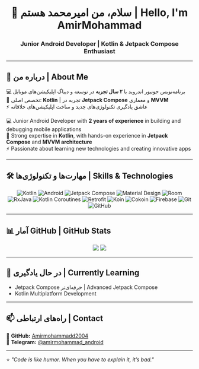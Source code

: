 <h1 align="center">👋 سلام، من امیرمحمد هستم | Hello, I'm AmirMohammad</h1>
<h3 align="center">Junior Android Developer | Kotlin & Jetpack Compose Enthusiast</h3>

---

## 📌 درباره من | About Me
💻 برنامه‌نویس جونیور اندروید با **۲ سال تجربه** در توسعه و دیباگ اپلیکیشن‌های موبایل  
🎯 تخصص اصلی: **Kotlin** | تجربه در **Jetpack Compose** و معماری **MVVM**  
⚡ عاشق یادگیری تکنولوژی‌های جدید و ساخت اپلیکیشن‌های خلاقانه  

💻 Junior Android Developer with **2 years of experience** in building and debugging mobile applications  
🎯 Strong expertise in **Kotlin**, with hands-on experience in **Jetpack Compose** and **MVVM architecture**  
⚡ Passionate about learning new technologies and creating innovative apps

---

## 🛠 مهارت‌ها و تکنولوژی‌ها | Skills & Technologies
<p align="center">
  <img alt="Kotlin" src="https://img.shields.io/badge/Kotlin-0095D5?logo=kotlin&logoColor=white&style=for-the-badge" />
  <img alt="Android" src="https://img.shields.io/badge/Android-3DDC84?logo=android&logoColor=white&style=for-the-badge" />
  <img alt="Jetpack Compose" src="https://img.shields.io/badge/Jetpack%20Compose-4285F4?logo=jetpackcompose&logoColor=white&style=for-the-badge" />
  <img alt="Material Design" src="https://img.shields.io/badge/Material%20Design-757575?logo=materialdesign&logoColor=white&style=for-the-badge" />
  <img alt="Room" src="https://img.shields.io/badge/Room-FF6F00?logo=sqlite&logoColor=white&style=for-the-badge" />
  <img alt="RxJava" src="https://img.shields.io/badge/RxJava-B7178C?logo=reactivex&logoColor=white&style=for-the-badge" />
  <img alt="Kotlin Coroutines" src="https://img.shields.io/badge/Kotlin%20Coroutines-0095D5?logo=kotlin&logoColor=white&style=for-the-badge" />
  <img alt="Retrofit" src="https://img.shields.io/badge/Retrofit-3F51B5?style=for-the-badge" />
  <img alt="Koin" src="https://img.shields.io/badge/Koin-3DDC84?style=for-the-badge" />
  <img alt="Cokoin" src="https://img.shields.io/badge/Cokoin-0095D5?style=for-the-badge" />
  <img alt="Firebase" src="https://img.shields.io/badge/Firebase-FFCA28?logo=firebase&logoColor=black&style=for-the-badge" />
  <img alt="Git" src="https://img.shields.io/badge/Git-F05032?logo=git&logoColor=white&style=for-the-badge" />
  <img alt="GitHub" src="https://img.shields.io/badge/GitHub-181717?logo=github&logoColor=white&style=for-the-badge" />
</p>

---

## 📊 آمار GitHub | GitHub Stats
<p align="center">
  <img src="https://github-readme-stats.vercel.app/api?username=Amirmohammadd2004&show_icons=true&theme=dark" />
  <img src="https://github-readme-stats.vercel.app/api/top-langs/?username=Amirmohammadd2004&layout=compact&theme=dark" />
</p>

---

## 🌱 در حال یادگیری | Currently Learning
- Jetpack Compose حرفه‌ای‌تر | Advanced Jetpack Compose  
- Kotlin Multiplatform Development  

---

## 📫 راه‌های ارتباطی | Contact
📌 **GitHub:** [Amirmohammadd2004](https://github.com/Amirmohammadd2004)  
💬 **Telegram:** [@amirmohammad_android](https://t.me/amirmohammad_android)  

---

⭐️ _"Code is like humor. When you have to explain it, it’s bad."_
